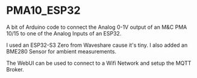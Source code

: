 # PMA10_ESP32
A bit of Arduino code to connect the Analog 0-1V output of an M&amp;C PMA 10/15 to one of the Analog Inputs of an ESP32. 

I used an ESP32-S3 Zero from Waveshare cause it's tiny. 
I also added an BME280 Sensor for ambient measurements.

The WebUI can be used to connect to a Wifi Network and setup the MQTT Broker. 

